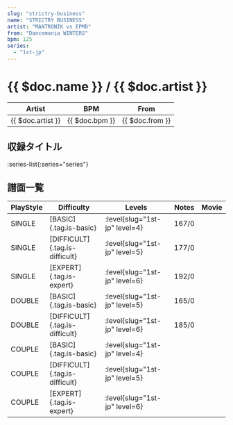 ```yaml
---
slug: "strictry-business"
name: "STRICTRY BUSINESS"
artist: "MANTRONIK vs EPMD"
from: "Dancemania WINTERS"
bpm: 125
series:
  - "1st-jp"
---
```


# {{ $doc.name }} / {{ $doc.artist }}

|Artist|BPM|From|
|------|---|----|
|{{ $doc.artist }}|{{ $doc.bpm }}|{{ $doc.from }}|

## 収録タイトル

:series-list{:series="series"}

## 譜面一覧

|PlayStyle|Difficulty|Levels|Notes|Movie|
|---------|----------|------|-----|-----|
|SINGLE|[BASIC]{.tag.is-basic}|:level{slug="1st-jp" level=4}|167/0||
|SINGLE|[DIFFICULT]{.tag.is-difficult}|:level{slug="1st-jp" level=5}|177/0||
|SINGLE|[EXPERT]{.tag.is-expert}|:level{slug="1st-jp" level=6}|192/0||
|DOUBLE|[BASIC]{.tag.is-basic}|:level{slug="1st-jp" level=5}|165/0||
|DOUBLE|[DIFFICULT]{.tag.is-difficult}|:level{slug="1st-jp" level=6}|185/0||
|COUPLE|[BASIC]{.tag.is-basic}|:level{slug="1st-jp" level=4}|||
|COUPLE|[DIFFICULT]{.tag.is-difficult}|:level{slug="1st-jp" level=5}|||
|COUPLE|[EXPERT]{.tag.is-expert}|:level{slug="1st-jp" level=6}|||
